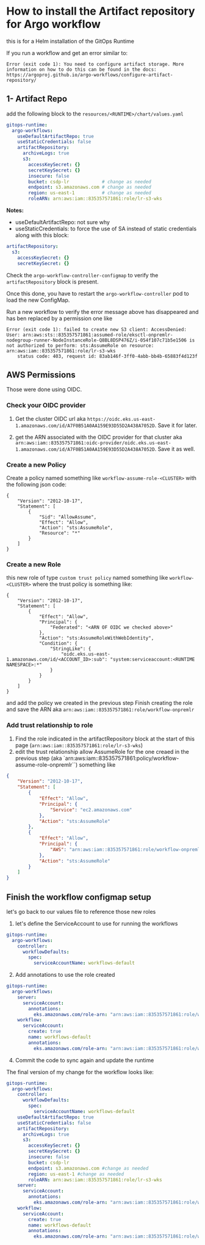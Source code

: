 # How to install the Artifact repository for Argo workflow

this is for a Helm installation of the GitOps Runtime

If you run a workflow and get an error similar to:
```
Error (exit code 1): You need to configure artifact storage. More information on how to do this can be found in the docs: https://argoproj.github.io/argo-workflows/configure-artifact-repository/  
```

## 1- Artifact Repo
add the following block to the `resources/<RUNTIME>/chart/values.yaml`

```yaml
gitops-runtime:
  argo-workflows:
    useDefaultArtifactRepo: true  
    useStaticCredentials: false   
    artifactRepository:
      archiveLogs: true
      s3:
        accessKeySecret: {}
        secretKeySecret: {}
        insecure: false
        bucket: csdp-lr            # change as needed
        endpoint: s3.amazonaws.com # change as needed
        region: us-east-1          # change as needed
        roleARN: arn:aws:iam::835357571861:role/lr-s3-wks

```

**Notes:**
  - useDefaultArtifactRepo: not sure why
  - useStaticCredentials: to force the use of SA instead of static credentials along with this block:
  ```yaml
  artifactRepository:
    s3:
      accessKeySecret: {}
      secretKeySecret: {}
  ```

Check the `argo-workflow-controller-configmap` to verify the `artifactRepository` block is present.

Once this done, you have to restart the `argo-workflow-controller` pod to load the new ConfigMap.

Run a new workflow to verify the error message above has disappeared and has ben replaced by a permission one like
```
Error (exit code 1): failed to create new S3 client: AccessDenied: User: arn:aws:sts::835357571861:assumed-role/eksctl-onpremlr-nodegroup-runner-NodeInstanceRole-Q8BL8DSP476Z/i-054f107c71b5e1506 is not authorized to perform: sts:AssumeRole on resource: arn:aws:iam::835357571861:role/lr-s3-wks
	status code: 403, request id: 83ab146f-3ff0-4abb-bb4b-65883f4d123f  
```

## AWS Permissions

Those were done using OIDC.

### Check your OIDC provider

1. Get the cluster OIDC url aka `https://oidc.eks.us-east-1.amazonaws.com/id/A7F0B51A0AA159E93D55D2A438A7052D`. Save it for later.

2. get the ARN associated with the OIDC provider for that cluster aka `arn:aws:iam::835357571861:oidc-provider/oidc.eks.us-east-1.amazonaws.com/id/A7F0B51A0AA159E93D55D2A438A7052D`. Save it as well.

### Create a new Policy

Create a policy named something like `workflow-assume-role-<CLUSTER>` with the following json code:
```
{
	"Version": "2012-10-17",
	"Statement": [
		{
			"Sid": "AllowAssume",
			"Effect": "Allow",
			"Action": "sts:AssumeRole",
			"Resource": "*"
		}
	]
}
```

### Create a new Role
this new role of type `custom trust policy` named something like `workflow-<CLUSTER>` where the trust policy is something like:
```
{
    "Version": "2012-10-17",
    "Statement": [
        {
            "Effect": "Allow",
            "Principal": {
                "Federated": "<ARN OF OIDC we checked above>"
            },
            "Action": "sts:AssumeRoleWithWebIdentity",
            "Condition": {
                "StringLike": {
                    "oidc.eks.us-east-1.amazonaws.com/id/<ACCOUNT_ID>:sub": "system:serviceaccount:<RUNTIME NAMESPACE>:*"
                }
            }
        }
    ]
}
```

and add the policy we created in the previous step
Finish creating the role and save the ARN aka `arn:aws:iam::835357571861:role/workflow-onpremlr`

### Add trust relationship to role

1. Find the role indicated in the artifactRepository block at the start of this page (`arn:aws:iam::835357571861:role/lr-s3-wks`)
2. edit the trust relationship allow AssumeRole for the one creaed in the previous step (aka `arn:aws:iam::835357571861:policy/workflow-assume-role-onpremlr``) something like

```json
{
    "Version": "2012-10-17",
    "Statement": [
        {
            "Effect": "Allow",
            "Principal": {
                "Service": "ec2.amazonaws.com"
            },
            "Action": "sts:AssumeRole"
        },
        {
            "Effect": "Allow",
            "Principal": {
                "AWS": "arn:aws:iam::835357571861:role/workflow-onpremlr"
            },
            "Action": "sts:AssumeRole"
        }
    ]
}
```

## Finish the workflow configmap setup

let's go back to our values file to reference those new roles

1. let's define the ServiceAccount to use for running the workflows
```yaml
gitops-runtime:
  argo-workflows:
    controller:
      workflowDefaults:
        spec:
          serviceAccountName: workflows-default
```
2. Add annotations to use the role created
```yaml
gitops-runtime:
  argo-workflows:
    server:
      serviceAccount:
        annotations:
          eks.amazonaws.com/role-arn: "arn:aws:iam::835357571861:role/workflow-onpremlr"
    workflow:
      serviceAccount:
        create: true
        name: workflows-default
        annotations:
          eks.amazonaws.com/role-arn: "arn:aws:iam::835357571861:role/workflow-onpremlr"    
```
4. Commit the code to sync again and update the runtime

The final version of my change for the workflow looks like:
```yaml
gitops-runtime:
  argo-workflows:
    controller:
      workflowDefaults:
        spec:
          serviceAccountName: workflows-default
    useDefaultArtifactRepo: true
    useStaticCredentials: false    
    artifactRepository:
      archiveLogs: true
      s3:
        accessKeySecret: {}
        secretKeySecret: {}
        insecure: false
        bucket: csdp-lr
        endpoint: s3.amazonaws.com #change as needed
        region: us-east-1 #change as needed
        roleARN: arn:aws:iam::835357571861:role/lr-s3-wks
    server:
      serviceAccount:
        annotations:
          eks.amazonaws.com/role-arn: "arn:aws:iam::835357571861:role/workflow-onpremlr"
    workflow:
      serviceAccount:
        create: true
        name: workflows-default
        annotations:
          eks.amazonaws.com/role-arn: "arn:aws:iam::835357571861:role/workflow-onpremlr"    

```
